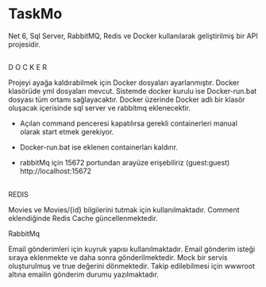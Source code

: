 # TaskMo

Net 6, Sql Server, RabbitMQ, Redis ve Docker kullanılarak geliştirilmiş bir API projesidir.

##

D O C K E R

Projeyi ayağa kaldırabilmek için Docker dosyaları ayarlanmıştır. Docker klasörüde yml dosyaları mevcut. Sistemde docker kurulu ise Docker-run.bat dosyası tüm ortamı sağlayacaktır. Docker üzerinde Docker adlı bir klasör oluşacak içerisinde sql server ve rabbitmq eklenecektir.

* Açılan command penceresi kapatılırsa gerekli containerleri manual olarak start etmek gerekiyor.

* Docker-run.bat ise eklenen containerları kaldırır.

* rabbitMq için 15672 portundan arayüze erişebiliriz (guest:guest)
  http://localhost:15672


##

REDIS

Movies ve Movies/{id} bilgilerini tutmak için kullanılmaktadır. Comment eklendiğinde Redis Cache güncellenmektedir.


RabbitMq

Email gönderimleri için kuyruk yapısı kullanılmaktadır. Email gönderim isteği sıraya eklenmekte ve daha sonra gönderilmektedir. Mock bir servis oluşturulmuş ve true değerini dönmektedir. Takip edilebilmesi için wwwroot altına emailin gönderim durumu yazılmaktadır.



